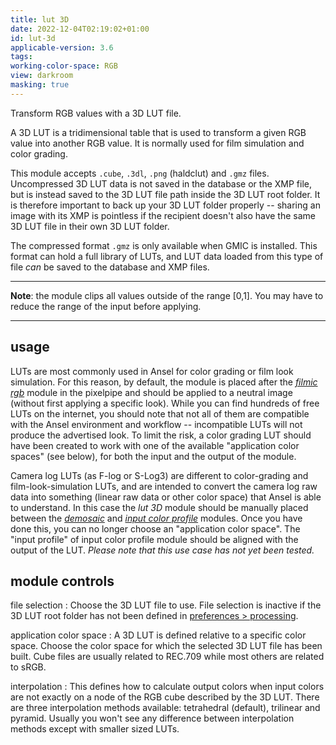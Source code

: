 ```yaml
---
title: lut 3D
date: 2022-12-04T02:19:02+01:00
id: lut-3d
applicable-version: 3.6
tags:
working-color-space: RGB
view: darkroom
masking: true
---
```


Transform RGB values with a 3D LUT file.

A 3D LUT is a tridimensional table that is used to transform a given RGB value into another RGB value. It is normally used for film simulation and color grading.

This module accepts `.cube`, `.3dl`, `.png` (haldclut) and `.gmz` files. Uncompressed 3D LUT data is not saved in the database or the XMP file, but is instead saved to the 3D LUT file path inside the 3D LUT root folder. It is therefore important to back up your 3D LUT folder properly -- sharing an image with its XMP is pointless if the recipient doesn't also have the same 3D LUT file in their own 3D LUT folder.

The compressed format `.gmz` is only available when GMIC is installed. This format can hold a full library of LUTs, and LUT data loaded from this type of file _can_ be saved to the database and XMP files.

---

**Note**: the module clips all values outside of the range [0,1]. You may have to reduce the range of the input before applying.

---

## usage

LUTs are most commonly used in Ansel for color grading or film look simulation. For this reason, by default, the module is placed after the [_filmic rgb_](./filmic-rgb.md) module in the pixelpipe and should be applied to a neutral image (without first applying a specific look). While you can find hundreds of free LUTs on the internet, you should note that not all of them are compatible with the Ansel environment and workflow -- incompatible LUTs will not produce the advertised look. To limit the risk, a color grading LUT should have been created to work with one of the available "application color spaces" (see below), for both the input and the output of the module.

Camera log LUTs (as F-log or S-Log3) are different to color-grading and film-look-simulation LUTs, and are intended to convert the camera log raw data into something (linear raw data or other color space) that Ansel is able to understand. In this case the _lut 3D_ module should be manually placed between the [_demosaic_](./demosaic) and [_input color profile_](./input-color-profile.md) modules. Once you have done this, you can no longer choose an "application color space". The "input profile" of input color profile module should be aligned with the output of the LUT. _Please note that this use case has not yet been tested._

## module controls

file selection
: Choose the 3D LUT file to use. File selection is inactive if the 3D LUT root folder has not been defined in [preferences > processing](../../../preferences-settings/processing.md).

application color space
: A 3D LUT is defined relative to a specific color space. Choose the color space for which the selected 3D LUT file has been built. Cube files are usually related to REC.709 while most others are related to sRGB.

interpolation
: This defines how to calculate output colors when input colors are not exactly on a node of the RGB cube described by the 3D LUT. There are three interpolation methods available: tetrahedral (default), trilinear and pyramid. Usually you won't see any difference between interpolation methods except with smaller sized LUTs.
